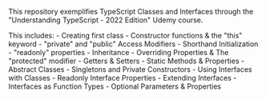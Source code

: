 This repository exemplifies TypeScript Classes and Interfaces through the "Understanding TypeScript - 2022 Edition" Udemy course.

This includes:
    - Creating first class
    - Constructor functions & the "this" keyword
    - "private" and "public" Access Modifiers
    - Shorthand Initialization
    - "readonly" properties
    - Inheritance
    - Overriding Properties & The "protected" modifier
    - Getters & Setters
    - Static Methods & Properties
    - Abstract Classes
    - Singletons and Private Constructors
    - Using Interfaces with Classes
    - Readonly Interface Properties
    - Extending Interfaces
    - Interfaces as Function Types
    - Optional Parameters & Properties